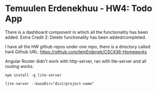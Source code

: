 # Temuulen Erdenekhuu - HW4: Todo App

There is a dashboard component in which all the functionality has been added.
Extra Credit 2: Delete functionality has been added/completed.

I have all the HW github repos under one repo, there is a directory called hw4
Github URL: https://github.com/temErdenek/CSC436-Homeworks

Angular Router didn't work with http-server, ran with lite-server and all routing works.

`npm install -g lite-server`

`lite-server --baseDir="dist/project-name"`